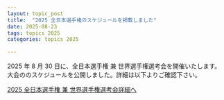 ```yaml
---
layout: topic_post
title:  "2025 全日本選手権のスケジュールを掲載しました"
date: 2025-08-23
tags: topics 2025
categories: topics 2025

---
```


2025 年 8 月 30 日に、全日本選手権 兼 世界選手権選考会を開催いたします。
大会ののスケジュールを公開しました。詳細は以下よりご確認下さい。

<a class="btn btn-primary btn-sm" href="{{ site.baseurl }}{% post_url /competition_info/2025/2025-08-30-japan-championship-2025 %}">2025 全日本選手権 兼 世界選手権選考会詳細へ</a>

